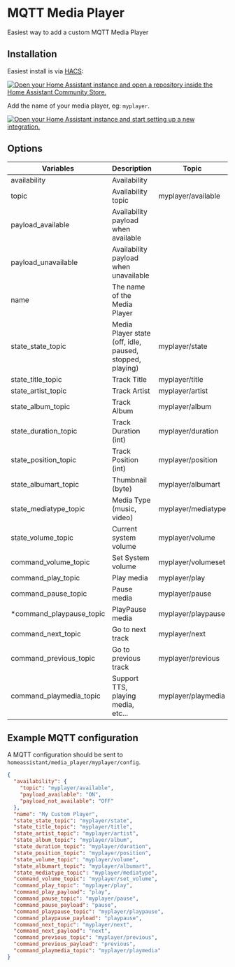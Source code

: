 # MQTT Media Player

Easiest way to add a custom MQTT Media Player

## Installation
Easiest install is via [HACS](https://hacs.xyz/):

[![Open your Home Assistant instance and open a repository inside the Home Assistant Community Store.](https://my.home-assistant.io/badges/hacs_repository.svg)](https://my.home-assistant.io/redirect/hacs_repository/?owner=bkbilly&repository=hass-mqtt-mediaplayer&category=integration)

Add the name of your media player, eg: `myplayer`.

[![Open your Home Assistant instance and start setting up a new integration.](https://my.home-assistant.io/badges/config_flow_start.svg)](https://my.home-assistant.io/redirect/config_flow_start/?domain=mqtt_media_player)


## Options

| Variables                | Description                                              | Topic               | Payload   |
|--------------------------|----------------------------------------------------------|---------------------|-----------|
| availability             | Availability                                             |                     |           |
|   topic                  | Availability topic                                       | myplayer/available  |           |
|   payload_available      | Availability payload when available                      |                     | online    |
|   payload_unavailable    | Availability payload when unavailable                    |                     | offline   |
| name                     | The name of the Media Player                             |                     | MyPlayer  |
| state_state_topic        | Media Player state (off, idle, paused, stopped, playing) | myplayer/state      |           |
| state_title_topic        | Track Title                                              | myplayer/title      |           |
| state_artist_topic       | Track Artist                                             | myplayer/artist     |           |
| state_album_topic        | Track Album                                              | myplayer/album      |           |
| state_duration_topic     | Track Duration (int)                                     | myplayer/duration   |           |
| state_position_topic     | Track Position (int)                                     | myplayer/position   |           |
| state_albumart_topic     | Thumbnail (byte)                                         | myplayer/albumart   |           |
| state_mediatype_topic    | Media Type (music, video)                                | myplayer/mediatype  |           |
| state_volume_topic       | Current system volume                                    | myplayer/volume     |           |
| command_volume_topic     | Set System volume                                        | myplayer/volumeset  |           |
| command_play_topic       | Play media                                               | myplayer/play       | Play      |
| command_pause_topic      | Pause media                                              | myplayer/pause      | Pause     |
| *command_playpause_topic | PlayPause media                                          | myplayer/playpause  | PlayPause |
| command_next_topic       | Go to next track                                         | myplayer/next       | Next      |
| command_previous_topic   | Go to previous track                                     | myplayer/previous   | Previous  |
| command_playmedia_topic  | Support TTS, playing media, etc...                       | myplayer/playmedia  |           |


## Example MQTT configuration
A MQTT configuration should be sent to `homeassistant/media_player/myplayer/config`.
```json
{
  "availability": {
    "topic": "myplayer/available",
    "payload_available": "ON",
    "payload_not_available": "OFF"
  },
  "name": "My Custom Player",
  "state_state_topic": "myplayer/state",
  "state_title_topic": "myplayer/title",
  "state_artist_topic": "myplayer/artist",
  "state_album_topic": "myplayer/album",
  "state_duration_topic": "myplayer/duration",
  "state_position_topic": "myplayer/position",
  "state_volume_topic": "myplayer/volume",
  "state_albumart_topic": "myplayer/albumart",
  "state_mediatype_topic": "myplayer/mediatype",
  "command_volume_topic": "myplayer/set_volume",
  "command_play_topic": "myplayer/play",
  "command_play_payload": "play",
  "command_pause_topic": "myplayer/pause",
  "command_pause_payload": "pause",
  "command_playpause_topic": "myplayer/playpause",
  "command_playpause_payload": "playpause",
  "command_next_topic": "myplayer/next",
  "command_next_payload": "next",
  "command_previous_topic": "myplayer/previous",
  "command_previous_payload": "previous",
  "command_playmedia_topic": "myplayer/playmedia"
}
```
